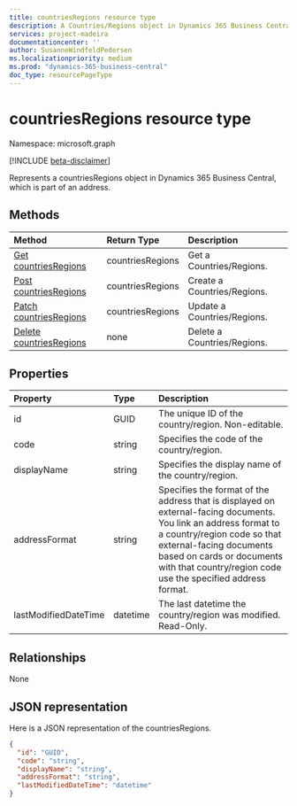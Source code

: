 ```yaml
---
title: countriesRegions resource type 
description: A Countries/Regions object in Dynamics 365 Business Central. 
services: project-madeira
documentationcenter: ''
author: SusanneWindfeldPedersen
ms.localizationpriority: medium
ms.prod: "dynamics-365-business-central"
doc_type: resourcePageType
---
```


# countriesRegions resource type

Namespace: microsoft.graph

[!INCLUDE [beta-disclaimer](../../includes/beta-disclaimer.md)]

Represents a countriesRegions object in Dynamics 365 Business Central, which is part of an address.

## Methods

| Method                                                              | Return Type    |Description                |
|:--------------------------------------------------------------------|:---------------|:--------------------------|
|[Get countriesRegions](../api/dynamics-countriesregions-get.md)      |countriesRegions|Get a Countries/Regions.   |
|[Post countriesRegions](../api/dynamics-create-countriesregions.md)  |countriesRegions|Create a Countries/Regions.|
|[Patch countriesRegions](../api/dynamics-countriesregions-update.md) |countriesRegions|Update a Countries/Regions.|
|[Delete countriesRegions](../api/dynamics-countriesregions-delete.md)|none            |Delete a Countries/Regions.|

## Properties
| Property	     | Type	      |Description                                                  |
|:---------------|:-----------|:------------------------------------------------------------|
|id              |GUID        |The unique ID of the country/region. Non-editable.           |
|code            |string      |Specifies the code of the country/region.                    |
|displayName     |string      |Specifies the display name of the country/region.            |
|addressFormat   |string      |Specifies the format of the address that is displayed on external-facing documents. You link an address format to a country/region code so that external-facing documents based on cards or documents with that country/region code use the specified address format.|
|lastModifiedDateTime|datetime|The last datetime the country/region was modified. Read-Only.|  


## Relationships
None

## JSON representation

Here is a JSON representation of the countriesRegions.


```json
{
  "id": "GUID",
  "code": "string",
  "displayName": "string",
  "addressFormat": "string",
  "lastModifiedDateTime": "datetime"
}

```




